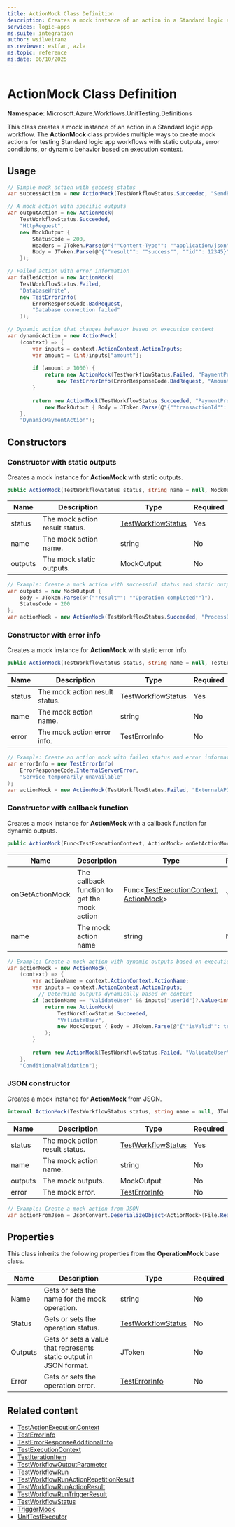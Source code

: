 ```yaml
---
title: ActionMock Class Definition
description: Creates a mock instance of an action in a Standard logic app workflow for testing purposes.
services: logic-apps
ms.suite: integration
author: wsilveiranz
ms.reviewer: estfan, azla
ms.topic: reference
ms.date: 06/10/2025
---
```


# ActionMock Class Definition

**Namespace**: Microsoft.Azure.Workflows.UnitTesting.Definitions

This class creates a mock instance of an action in a Standard logic app workflow. The **ActionMock** class provides multiple ways to create mock actions for testing Standard logic app workflows with static outputs, error conditions, or dynamic behavior based on execution context.

## Usage

```C#
// Simple mock action with success status
var successAction = new ActionMock(TestWorkflowStatus.Succeeded, "SendEmail");

// A mock action with specific outputs
var outputAction = new ActionMock(
    TestWorkflowStatus.Succeeded, 
    "HttpRequest",
    new MockOutput { 
        StatusCode = 200,
        Headers = JToken.Parse(@"{""Content-Type"": ""application/json""}"),
        Body = JToken.Parse(@"{""result"": ""success"", ""id"": 12345}")
    });

// Failed action with error information
var failedAction = new ActionMock(
    TestWorkflowStatus.Failed,
    "DatabaseWrite",
    new TestErrorInfo(
        ErrorResponseCode.BadRequest,
        "Database connection failed"
    ));

// Dynamic action that changes behavior based on execution context
var dynamicAction = new ActionMock(
    (context) => {
        var inputs = context.ActionContext.ActionInputs;
        var amount = (int)inputs["amount"];
        
        if (amount > 1000) {
            return new ActionMock(TestWorkflowStatus.Failed, "PaymentProcessing", 
                new TestErrorInfo(ErrorResponseCode.BadRequest, "Amount exceeds limit"));
        }
        
        return new ActionMock(TestWorkflowStatus.Succeeded, "PaymentProcessing",
            new MockOutput { Body = JToken.Parse(@"{""transactionId"": ""ABC123""}") });
    },
    "DynamicPaymentAction");
```

## Constructors

### Constructor with static outputs

Creates a mock instance for **ActionMock** with static outputs.

```C#
public ActionMock(TestWorkflowStatus status, string name = null, MockOutput outputs = null)
```

| Name | Description | Type | Required |
|---|---|---|---|
| status | The mock action result status. | [TestWorkflowStatus](test-workflow-status-enum-definition.md) | Yes |
| name | The mock action name. | string | No |
| outputs| The mock static outputs. | MockOutput | No |

```C#
// Example: Create a mock action with successful status and static outputs
var outputs = new MockOutput { 
    Body = JToken.Parse(@"{""result"": ""Operation completed""}"),
    StatusCode = 200
};
var actionMock = new ActionMock(TestWorkflowStatus.Succeeded, "ProcessData", outputs);
```

### Constructor with error info

Creates a mock instance for **ActionMock** with static error info.

```C#
public ActionMock(TestWorkflowStatus status, string name = null, TestErrorInfo error = null)
```

|Name|Description|Type|Required|
|---|---|---|---|
|status|The mock action result status.|TestWorkflowStatus|Yes|
|name|The mock action name.|string|No|
|error|The mock action error info.|TestErrorInfo|No|

```C#
// Example: Create an action mock with failed status and error information
var errorInfo = new TestErrorInfo(
    ErrorResponseCode.InternalServerError,
    "Service temporarily unavailable"
);
var actionMock = new ActionMock(TestWorkflowStatus.Failed, "ExternalAPICall", errorInfo);
```

### Constructor with callback function

Creates a mock instance for **ActionMock** with a callback function for dynamic outputs.

```C#
public ActionMock(Func<TestExecutionContext, ActionMock> onGetActionMock, string name = null)
```

|Name|Description|Type|Required|
|---|---|---|---|
|onGetActionMock|The callback function to get the mock action|Func&lt;[TestExecutionContext](test-execution-context-class-definition.md), [ActionMock](action-mock-class-definition.md)&gt;|Yes|
|name|The mock action name|string|No|

```C#
// Example: Create a mock action with dynamic outputs based on execution context
var actionMock = new ActionMock(
    (context) => {
        var actionName = context.ActionContext.ActionName;
        var inputs = context.ActionContext.ActionInputs;
          // Determine outputs dynamically based on context
        if (actionName == "ValidateUser" && inputs["userId"]?.Value<int>() > 0) {
            return new ActionMock(
                TestWorkflowStatus.Succeeded,
                "ValidateUser", 
                new MockOutput { Body = JToken.Parse(@"{""isValid"": true}") }
            );
        }
        
        return new ActionMock(TestWorkflowStatus.Failed, "ValidateUser");
    }, 
    "ConditionalValidation");
```

### JSON constructor

Creates a mock instance for **ActionMock** from JSON.

```C#
internal ActionMock(TestWorkflowStatus status, string name = null, JToken outputs = null, TestErrorInfo error = null)
```

|Name|Description|Type|Required|
|---|---|---|---|
|status|The mock action result status.|[TestWorkflowStatus](test-workflow-status-enum-definition.md)|Yes|
|name|The mock action name.|string|No|
|outputs|The mock outputs.|MockOutput|No|
|error|The mock error.|[TestErrorInfo](test-error-info-class-definition.md)|No|

```C#
// Example: Create a mock action from JSON
var actionFromJson = JsonConvert.DeserializeObject<ActionMock>(File.ReadAllText(mockDataPath));
```

## Properties

This class inherits the following properties from the **OperationMock** base class.

|Name|Description|Type|Required|
|---|---|---|---|
|Name|Gets or sets the name for the mock operation.|string|No|
|Status|Gets or sets the operation status.|[TestWorkflowStatus](test-workflow-status-enum-definition.md)|No|
|Outputs|Gets or sets a value that represents static output in JSON format.|JToken|No|
|Error|Gets or sets the operation error.|[TestErrorInfo](test-error-info-class-definition.md)|No|

## Related content

- [TestActionExecutionContext](test-action-execution-context-class-definition.md)
- [TestErrorInfo](test-error-info-class-definition.md)
- [TestErrorResponseAdditionalInfo](test-error-response-additional-info-class-definition.md)
- [TestExecutionContext](test-execution-context-class-definition.md)
- [TestIterationItem](test-iteration-item-class-definition.md)
- [TestWorkflowOutputParameter](test-workflow-output-parameter-class-definition.md)
- [TestWorkflowRun](test-workflow-run-class-definition.md)
- [TestWorkflowRunActionRepetitionResult](test-workflow-run-action-repetition-result-class-definition.md)
- [TestWorkflowRunActionResult](test-workflow-run-action-result-class-definition.md)
- [TestWorkflowRunTriggerResult](test-workflow-run-trigger-result-class-definition.md)
- [TestWorkflowStatus](test-workflow-status-enum-definition.md)
- [TriggerMock](trigger-mock-class-definition.md)
- [UnitTestExecutor](unit-test-executor-class-definition.md)
